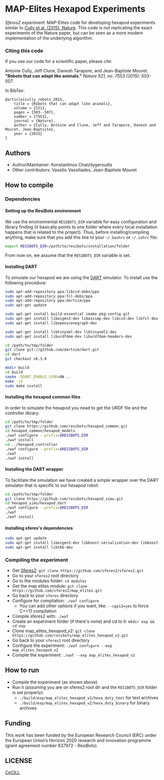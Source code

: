 # MAP-Elites Hexapod Experiments

*Sferes2 experiment*: MAP-Elites code for developing hexapod experiments similar to [Cully et al. (2015), Nature](https://github.com/resibots/cully_2015_nature). This code is not replicating the exact experiments of the Nature paper, but can be seen as a more modern implementation of the underlying algorithm.

### Citing this code

If you use our code for a scientific paper, please cite:

Antoine Cully, Jeff Clune, Danesh Tarapore, and Jean-Baptiste Mouret. **"Robots that can adapt like animals."** *Nature 521, no. 7553 (2015): 503-507*.

In BibTex:
  
    @article{cully_robots_2015,
        title = {Robots that can adapt like animals},
        volume = {521},
        pages = {503--507},
        number = {7553},
        journal = {Nature},
        author = {Cully, Antoine and Clune, Jeff and Tarapore, Danesh and Mouret, Jean-Baptiste},
        year = {2015}
    }

## Authors
- Author/Maintainer: Konstantinos Chatzilygeroudis
- Other contributors: Vassilis Vassiliades, Jean-Baptiste Mouret

## How to compile

### Dependencies

#### Setting up the ResiBots environment

We use the environmental `RESIBOTS_DIR` variable for easy configuration and library finding (it basically points to one folder where every local installation happens that is related to the project). Thus, before installing/compiling anything, make sure that you add this line to your `~/.bashrc` or `~/.zshrc` file:

```bash
export RESIBOTS_DIR=/path/to/resibots/installation/folder
```

From now on, we assume that the `RESIBOTS_DIR` variable is set.

#### Installing DART

To simulate our hexapod we are using the [DART] simulator. To install use the following procedure:

```bash
sudo apt-add-repository ppa:libccd-debs/ppa
sudo apt-add-repository ppa:fcl-debs/ppa
sudo apt-add-repository ppa:dartsim/ppa
sudo apt-get update

sudo apt-get install build-essential cmake pkg-config git
sudo apt-get install libeigen3-dev libassimp-dev libccd-dev libfcl-dev libboost-regex-dev libboost-system-dev libode-dev
sudo apt-get install libopenscenegraph-dev

sudo apt-get install libtinyxml-dev libtinyxml2-dev
sudo apt-get install liburdfdom-dev liburdfdom-headers-dev

cd /path/to/tmp/folder
git clone git://github.com/dartsim/dart.git
cd dart
git checkout v6.3.0

mkdir build
cd build
cmake -DDART_ENABLE_SIMD=ON ..
make -j4
sudo make install
```

#### Installing the hexapod common files

In order to simulate the hexapod you nead to get the URDF file and the controller library:

```bash
cd /path/to/tmp/folder
git clone https://github.com/resibots/hexapod_common.git
cd hexapod_common/hexapod_models
./waf configure --prefix=$RESIBOTS_DIR
./waf install
cd ../hexapod_controller
./waf configure --prefix=$RESIBOTS_DIR
./waf
./waf install
```

#### Installing the DART wrapper

To facilitate the simulation we have created a simple wrapper over the DART simulator that is specific to our hexapod robot:

```bash
cd /path/to/tmp/folder
git clone https://github.com/resibots/hexapod_simu.git
cd hexapod_simu/hexapod_dart
./waf configure --prefix=$RESIBOTS_DIR
./waf
./waf install
```

#### Installing sferes's dependencies

```bash
sudo apt-get update
sudo apt-get install libeigen3-dev libboost-serialization-dev libboost-filesystem-dev libboost-test-dev libboost-program-options-dev libboost-thread-dev libboost-regex-dev libboost-graph-dev
sudo apt-get install libtbb-dev
```

### Compiling the experiment

- Get [Sferes2]: `git clone https://github.com/sferes2/sferes2.git`
- Go to your `sferes2` root directory
- Go to the modules folder: `cd modules`
- Get the map elites module: `git clone https://github.com/sferes2/map_elites.git`
- Go back to your `sferes` directory
- Configure for compilation: `./waf configure`
    - You can add other options if you want, like: `--cpp11=yes` to force C++11 compilation
- Compile sferes2 with: `./waf`
- Create an experiment folder (if there's none) and cd to it: `mkdir exp && cd exp`
- Clone map_elites_hexapod_v2: `git clone https://github.com/resibots/map_elites_hexapod_v2.git`
- Go back to your `sferes2` root directory
- Configure the experiment: `./waf configure --exp map_elites_hexapod_v2`
- Compile the experiment: `./waf --exp map_elites_hexapod_v2`

## How to run

- Compile the experiment (as shown above)
- Run it (assuming you are on sferes2 root dir and the `RESIBOTS_DIR` folder is set properly):
    - `./build/exp/map_elites_hexapod_v2/hexa_duty_text` for text archives
    - `./build/exp/map_elites_hexapod_v2/hexa_duty_binary` for binary archives

## Funding

This work has been funded by the European Research Council (ERC) under the European Union’s Horizon 2020 research and innovation programme (grant agreement number 637972 - ResiBots).

## LICENSE

[CeCILL]

[CeCILL]: http://www.cecill.info/index.en.html
[DART]: https://github.com/dartsim/dart
[Sferes2]: https://github.com/sferes2/sferes2
